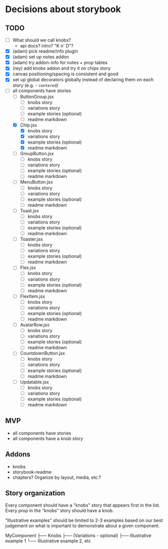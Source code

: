 # Decisions about storybook

## TODO

- [ ] What should we call knobs?
  - api docs? intro? "K n' D"?
- [x] (adam) pick readme/info plugin
- [x] (adam) set up notes addon
- [x] (adam) try addon-info for notes + prop tables
- [x] (rey) add knobs addon and try it on chips story
- [x] canvas positioning/spacing is consistent and good
- [x] set up global decorators globally instead of declaring them on each story (e.g. - `centered`)
- [ ] all components have stories
  - [ ] ButtonGroup.jsx
    - [ ] knobs story
    - [ ] variations story
    - [ ] example stories (optional)
    - [ ] readme markdown
  - [x] Chip.jsx
    - [x] knobs story
    - [x] variations story
    - [x] example stories (optional)
    - [x] readme markdown
  - [ ] GroupButton.jsx
    - [ ] knobs story
    - [ ] variations story
    - [ ] example stories (optional)
    - [ ] readme markdown
  - [ ] MenuButton.jsx
    - [ ] knobs story
    - [ ] variations story
    - [ ] example stories (optional)
    - [ ] readme markdown
  - [ ] Toast.jsx
    - [ ] knobs story
    - [ ] variations story
    - [ ] example stories (optional)
    - [ ] readme markdown
  - [ ] Toaster.jsx
    - [ ] knobs story
    - [ ] variations story
    - [ ] example stories (optional)
    - [ ] readme markdown
  - [ ] Flex.jsx
    - [ ] knobs story
    - [ ] variations story
    - [ ] example stories (optional)
    - [ ] readme markdown
  - [ ] FlexItem.jsx
    - [ ] knobs story
    - [ ] variations story
    - [ ] example stories (optional)
    - [ ] readme markdown
  - [ ] AvatarRow.jsx
    - [ ] knobs story
    - [ ] variations story
    - [ ] example stories (optional)
    - [ ] readme markdown
  - [ ] CountdownButton.jsx
    - [ ] knobs story
    - [ ] variations story
    - [ ] example stories (optional)
    - [ ] readme markdown
  - [ ] Updatable.jsx
    - [ ] knobs story
    - [ ] variations story
    - [ ] example stories (optional)
    - [ ] readme markdown

## MVP
- all components have stories
- all components have a knob story

## Addons

- knobs
- storybook-readme
- chapters? Organize by layout, media, etc.?

## Story organization

Every component should have a "knobs" story that appears first in the list.
Every prop in the "knobs" story should have a knob.

"Illustrative examples" should be limited to 2-3 examples based on our best judgement on
what is important to demonstrate about a given component.

MyComponent
├── Knobs
├── (Variations - optional)
├── Illustrative example 1
└── Illustrative example 2, etc


